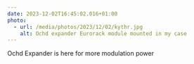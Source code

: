 ```yaml
---
date: 2023-12-02T16:45:02.016+01:00
photo:
  - url: /media/photos/2023/12/02/kythr.jpg
    alt: Ochd expander Eurorack module mounted in my case
---
```


Ochd Expander is here for more modulation power
